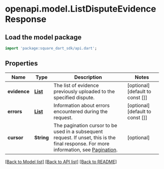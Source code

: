 # openapi.model.ListDisputeEvidenceResponse

## Load the model package
```dart
import 'package:square_dart_sdk/api.dart';
```

## Properties
Name | Type | Description | Notes
------------ | ------------- | ------------- | -------------
**evidence** | [**List<DisputeEvidence>**](DisputeEvidence.md) | The list of evidence previously uploaded to the specified dispute. | [optional] [default to const []]
**errors** | [**List<Error>**](Error.md) | Information about errors encountered during the request. | [optional] [default to const []]
**cursor** | **String** | The pagination cursor to be used in a subsequent request. If unset, this is the final response. For more information, see [Pagination](https://developer.squareup.com/docs/build-basics/common-api-patterns/pagination). | [optional] 

[[Back to Model list]](../README.md#documentation-for-models) [[Back to API list]](../README.md#documentation-for-api-endpoints) [[Back to README]](../README.md)


